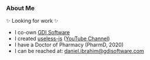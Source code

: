 ### About Me

✨ Looking for work ✨

- I co-own [GDI Software](https://gdisoftware.com)
- I created [useless-js](https://github.com/useless-js) ([YouTube Channel](https://www.youtube.com/channel/UCAeVZXezCZDPXYDTHVNAXDQ))
- I have a Doctor of Pharmacy (PharmD, 2020)
- I can be reached at: daniel.ibrahim@gdisoftware.com

<!--
**ibrahidm/ibrahidm** is a ✨ _special_ ✨ repository because its `README.md` (this file) appears on your GitHub profile.

Here are some ideas to get you started:

- 🔭 I’m currently working on ...
- 🌱 I’m currently learning ...
- 👯 I’m looking to collaborate on ...
- 🤔 I’m looking for help with ...
- 💬 Ask me about ...
- 📫 How to reach me: ...
- 😄 Pronouns: ...
- ⚡ Fun fact: ...
-->
